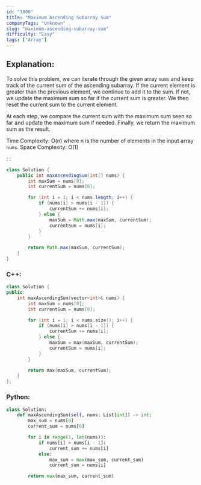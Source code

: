 ```yaml
---
id: "1800"
title: "Maximum Ascending Subarray Sum"
companyTags: "Unknown"
slug: "maximum-ascending-subarray-sum"
difficulty: "Easy"
tags: ["Array"]
---
```


## Explanation:
To solve this problem, we can iterate through the given array `nums` and keep track of the current sum of the ascending subarray. If the current element is greater than the previous element, we continue to add it to the sum. If not, we update the maximum sum so far if the current sum is greater. We then reset the current sum to the current element.

At each step, we compare the current sum with the maximum sum seen so far and update the maximum sum if needed. Finally, we return the maximum sum as the result.

Time Complexity: O(n) where n is the number of elements in the input array `nums`.
Space Complexity: O(1)

:
:
```java
class Solution {
    public int maxAscendingSum(int[] nums) {
        int maxSum = nums[0];
        int currentSum = nums[0];

        for (int i = 1; i < nums.length; i++) {
            if (nums[i] > nums[i - 1]) {
                currentSum += nums[i];
            } else {
                maxSum = Math.max(maxSum, currentSum);
                currentSum = nums[i];
            }
        }

        return Math.max(maxSum, currentSum);
    }
}
```

### C++:
```cpp
class Solution {
public:
    int maxAscendingSum(vector<int>& nums) {
        int maxSum = nums[0];
        int currentSum = nums[0];

        for (int i = 1; i < nums.size(); i++) {
            if (nums[i] > nums[i - 1]) {
                currentSum += nums[i];
            } else {
                maxSum = max(maxSum, currentSum);
                currentSum = nums[i];
            }
        }

        return max(maxSum, currentSum);
    }
};
```

### Python:
```python
class Solution:
    def maxAscendingSum(self, nums: List[int]) -> int:
        max_sum = nums[0]
        current_sum = nums[0]

        for i in range(1, len(nums)):
            if nums[i] > nums[i - 1]:
                current_sum += nums[i]
            else:
                max_sum = max(max_sum, current_sum)
                current_sum = nums[i]

        return max(max_sum, current_sum)
```